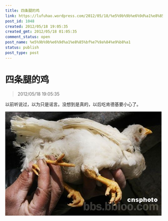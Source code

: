 ```yaml
---
title: 四条腿的鸡
link: https://lufuhao.wordpress.com/2012/05/18/%e5%9b%9b%e6%9d%a1%e8%85%bf%e7%9a%84%e9%b8%a1/
post_id: 1048
created: 2012/05/18 19:05:35
created_gmt: 2012/05/18 01:05:35
comment_status: open
post_name: %e5%9b%9b%e6%9d%a1%e8%85%bf%e7%9a%84%e9%b8%a1
status: publish
post_type: post
---
```


# 四条腿的鸡

> 2012/05/18 19:05:35

以前听说过，以为只是谣言。没想到是真的，以后吃肯德基要小心了。

  

![20120518-190535-0001](/assets/images/20120518-190535-0001.jpg)
